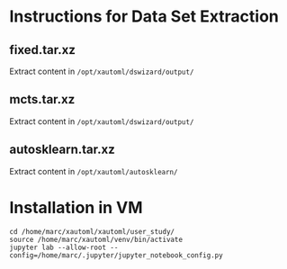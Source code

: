 # Instructions for Data Set Extraction

## fixed.tar.xz

Extract content in `/opt/xautoml/dswizard/output/`

## mcts.tar.xz

Extract content in `/opt/xautoml/dswizard/output/`

## autosklearn.tar.xz

Extract content in `/opt/xautoml/autosklearn/`

# Installation in VM

```
cd /home/marc/xautoml/xautoml/user_study/
source /home/marc/xautoml/venv/bin/activate
jupyter lab --allow-root --config=/home/marc/.jupyter/jupyter_notebook_config.py
```
